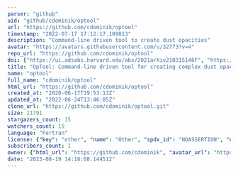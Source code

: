```yaml
---
parser: "github"
uid: "github/cdominik/optool"
url: "https://github.com/cdominik/optool"
timestamp: "2022-07-17 17:12:17.109813"
description: "Command-line driven tool to create dust opacities"
avatar: "https://avatars.githubusercontent.com/u/32773?v=4"
repo_url: "https://github.com/cdominik/optool"
doi: ["https://ui.adsabs.harvard.edu/abs/2021arXiv210315146F", "https://ui.adsabs.harvard.edu/abs/2021ascl.soft04010D/abstract"]
title: "OpTool: Command-line driven tool for creating complex dust opacities"
name: "optool"
full_name: "cdominik/optool"
html_url: "https://github.com/cdominik/optool"
created_at: "2020-06-17T19:53:13Z"
updated_at: "2022-06-24T13:46:05Z"
clone_url: "https://github.com/cdominik/optool.git"
size: 21791
stargazers_count: 15
watchers_count: 15
language: "Fortran"
license: {"key": "other", "name": "Other", "spdx_id": "NOASSERTION", "url": null, "node_id": "MDc6TGljZW5zZTA="}
subscribers_count: 1
owner: {"html_url": "https://github.com/cdominik", "avatar_url": "https://avatars.githubusercontent.com/u/32773?v=4", "login": "cdominik", "type": "User"}
date: "2023-08-19 14:18:08.144512"
---
```

